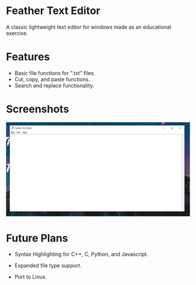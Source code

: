 # Feather Text Editor
 A classic lightweight text editor for windows made as an educational exercise.

 
 # Features
 
- Basic file functions for ".txt" files.
- Cut, copy, and paste functions.
- Search and replace functionality.

# Screenshots
![game.PNG](https://raw.githubusercontent.com/benjamminn/Feather-Text-Editor/master/screenshots/texteditor.PNG)

# Future Plans

- Syntax Highlighting for C++, C, Python, and Javascript.

- Expanded file type support.

- Port to Linux.

